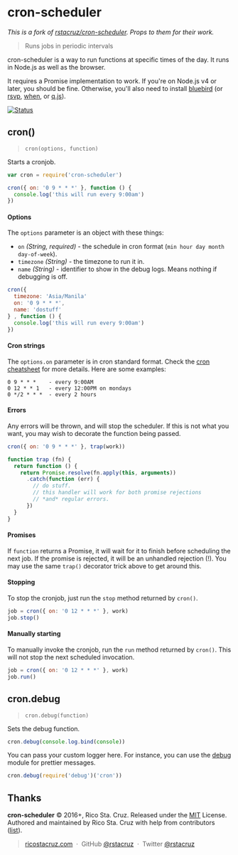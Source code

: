 # cron-scheduler

_This is a fork of [rstacruz/cron-scheduler](https://github.com/rstacruz/cron-scheduler). Props to them for their work._

> Runs jobs in periodic intervals

cron-scheduler is a way to run functions at specific times of the day. It runs
in Node.js as well as the browser.

It requires a Promise implementation to work. If you're on Node.js v4 or
later, you should be fine. Otherwise, you'll also need to install
[bluebird](https://github.com/petkaantonov/bluebird) (or [rsvp], [when], or [q.js]).

[rsvp]: https://www.npmjs.com/package/rsvp
[q.js]: https://github.com/kriskowal/q
[when]: https://github.com/cujojs/when

[![Status](https://travis-ci.org/rstacruz/cron-scheduler.svg?branch=master)](https://travis-ci.org/rstacruz/cron-scheduler "See test builds")

## cron()
> `cron(options, function)`

Starts a cronjob.

```js
var cron = require('cron-scheduler')

cron({ on: '0 9 * * *' }, function () {
  console.log('this will run every 9:00am')
})
```

#### Options
The `options` parameter is an object with these things:

- `on` *(String, required)* - the schedule in cron format (`min hour day
  month day-of-week`).
- `timezone` *(String)* - the timezone to run it in.
- `name` *(String)* - identifier to show in the debug logs. Means nothing
  if debugging is off.

```js
cron({
  timezone: 'Asia/Manila'
  on: '0 9 * * *',
  name: 'dostuff'
} , function () {
  console.log('this will run every 9:00am')
})
```

#### Cron strings
The `options.on` parameter is in cron standard format. Check the [cron
cheatsheet](http://ricostacruz.com/cheatsheets/cron.html) for more details.
Here are some examples:

```
0 9 * * *    - every 9:00AM
0 12 * * 1   - every 12:00PM on mondays
0 */2 * * *  - every 2 hours
```

#### Errors
Any errors will be thrown, and will stop the scheduler. If this is not
what you want, you may wish to decorate the function being passed.

```js
cron({ on: '0 9 * * *' }, trap(work))

function trap (fn) {
  return function () {
    return Promise.resolve(fn.apply(this, arguments))
      .catch(function (err) {
        // do stuff.
        // this handler will work for both promise rejections
        // *and* regular errors.
      })
  }
}
```

#### Promises
If `function` returns a Promise, it will wait for it to finish before
scheduling the next job. If the promise is rejected, it will be an unhandled
rejection (!). You may use the same `trap()` decorator trick above to get
around this.

#### Stopping
To stop the cronjob, just run the `stop` method returned by `cron()`.

```js
job = cron({ on: '0 12 * * *' }, work)
job.stop()
```

#### Manually starting
To manually invoke the cronjob, run the `run` method returned  by `cron()`.
This will not stop the next scheduled invocation.

```js
job = cron({ on: '0 12 * * *' }, work)
job.run()
```

## cron.debug

> `cron.debug(function)`

Sets the debug function.

```js
cron.debug(console.log.bind(console))
```

You can pass your custom logger here. For instance, you can use the [debug][]
module for prettier messages.

```js
cron.debug(require('debug')('cron'))
```

[debug]: https://www.npmjs.com/package/debug

## Thanks

**cron-scheduler** © 2016+, Rico Sta. Cruz. Released under the [MIT] License.<br>
Authored and maintained by Rico Sta. Cruz with help from contributors ([list][contributors]).

> [ricostacruz.com](http://ricostacruz.com) &nbsp;&middot;&nbsp;
> GitHub [@rstacruz](https://github.com/rstacruz) &nbsp;&middot;&nbsp;
> Twitter [@rstacruz](https://twitter.com/rstacruz)

[MIT]: http://mit-license.org/
[contributors]: http://github.com/rstacruz/cron-scheduler/contributors
